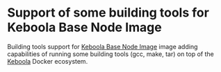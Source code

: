 # Support of some building tools for Keboola Base Node Image

Building tools support for [Keboola Base Node Image](https://hub.docker.com/r/radektomasek/keboola-base-node/) image adding capabilities of running some building tools (gcc, make, tar) on top of the [Keboola](https://www.keboola.com/) Docker ecosystem.

